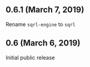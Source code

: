 ## 0.6.1 (March 7, 2019)

Rename `sqrl-engine` to `sqrl`

## 0.6 (March 6, 2019)

Initial public release
